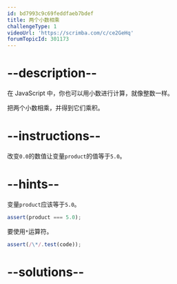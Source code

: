 ```yaml
---
id: bd7993c9c69feddfaeb7bdef
title: 两个小数相乘
challengeType: 1
videoUrl: 'https://scrimba.com/c/ce2GeHq'
forumTopicId: 301173
---
```


# --description--

在 JavaScript 中，你也可以用小数进行计算，就像整数一样。

把两个小数相乘，并得到它们乘积。

# --instructions--

改变`0.0`的数值让变量`product`的值等于`5.0`。

# --hints--

变量`product`应该等于`5.0`。

```js
assert(product === 5.0);
```

要使用`*`运算符。

```js
assert(/\*/.test(code));
```

# --solutions--

